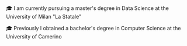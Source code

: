 🎓 I am currently pursuing a master's degree in Data Science at the University of Milan "La Statale"

🎓 Previously I obtained a bachelor's degree in Computer Science at the University of Camerino
